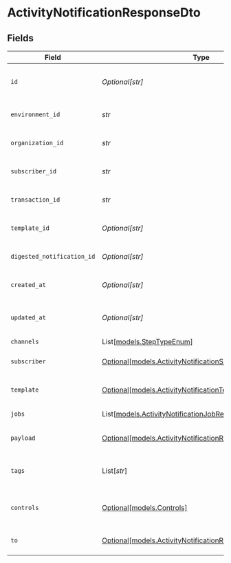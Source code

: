 # ActivityNotificationResponseDto


## Fields

| Field                                                                                                                | Type                                                                                                                 | Required                                                                                                             | Description                                                                                                          |
| -------------------------------------------------------------------------------------------------------------------- | -------------------------------------------------------------------------------------------------------------------- | -------------------------------------------------------------------------------------------------------------------- | -------------------------------------------------------------------------------------------------------------------- |
| `id`                                                                                                                 | *Optional[str]*                                                                                                      | :heavy_minus_sign:                                                                                                   | Unique identifier of the notification                                                                                |
| `environment_id`                                                                                                     | *str*                                                                                                                | :heavy_check_mark:                                                                                                   | Environment ID of the notification                                                                                   |
| `organization_id`                                                                                                    | *str*                                                                                                                | :heavy_check_mark:                                                                                                   | Organization ID of the notification                                                                                  |
| `subscriber_id`                                                                                                      | *str*                                                                                                                | :heavy_check_mark:                                                                                                   | Subscriber ID of the notification                                                                                    |
| `transaction_id`                                                                                                     | *str*                                                                                                                | :heavy_check_mark:                                                                                                   | Transaction ID of the notification                                                                                   |
| `template_id`                                                                                                        | *Optional[str]*                                                                                                      | :heavy_minus_sign:                                                                                                   | Template ID of the notification                                                                                      |
| `digested_notification_id`                                                                                           | *Optional[str]*                                                                                                      | :heavy_minus_sign:                                                                                                   | Digested Notification ID                                                                                             |
| `created_at`                                                                                                         | *Optional[str]*                                                                                                      | :heavy_minus_sign:                                                                                                   | Creation time of the notification                                                                                    |
| `updated_at`                                                                                                         | *Optional[str]*                                                                                                      | :heavy_minus_sign:                                                                                                   | Last updated time of the notification                                                                                |
| `channels`                                                                                                           | List[[models.StepTypeEnum](../models/steptypeenum.md)]                                                               | :heavy_minus_sign:                                                                                                   | N/A                                                                                                                  |
| `subscriber`                                                                                                         | [Optional[models.ActivityNotificationSubscriberResponseDto]](../models/activitynotificationsubscriberresponsedto.md) | :heavy_minus_sign:                                                                                                   | Subscriber of the notification                                                                                       |
| `template`                                                                                                           | [Optional[models.ActivityNotificationTemplateResponseDto]](../models/activitynotificationtemplateresponsedto.md)     | :heavy_minus_sign:                                                                                                   | Template of the notification                                                                                         |
| `jobs`                                                                                                               | List[[models.ActivityNotificationJobResponseDto](../models/activitynotificationjobresponsedto.md)]                   | :heavy_minus_sign:                                                                                                   | Jobs of the notification                                                                                             |
| `payload`                                                                                                            | [Optional[models.ActivityNotificationResponseDtoPayload]](../models/activitynotificationresponsedtopayload.md)       | :heavy_minus_sign:                                                                                                   | Payload of the notification                                                                                          |
| `tags`                                                                                                               | List[*str*]                                                                                                          | :heavy_minus_sign:                                                                                                   | Tags associated with the notification                                                                                |
| `controls`                                                                                                           | [Optional[models.Controls]](../models/controls.md)                                                                   | :heavy_minus_sign:                                                                                                   | Controls associated with the notification                                                                            |
| `to`                                                                                                                 | [Optional[models.ActivityNotificationResponseDtoTo]](../models/activitynotificationresponsedtoto.md)                 | :heavy_minus_sign:                                                                                                   | To field for subscriber definition                                                                                   |